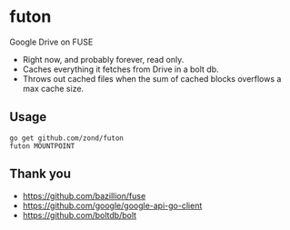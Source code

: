 # futon

Google Drive on FUSE

* Right now, and probably forever, read only.
* Caches everything it fetches from Drive in a bolt db.
* Throws out cached files when the sum of cached blocks overflows a max cache size.

## Usage

```
go get github.com/zond/futon
futon MOUNTPOINT
```

## Thank you

* https://github.com/bazillion/fuse
* https://github.com/google/google-api-go-client
* https://github.com/boltdb/bolt
